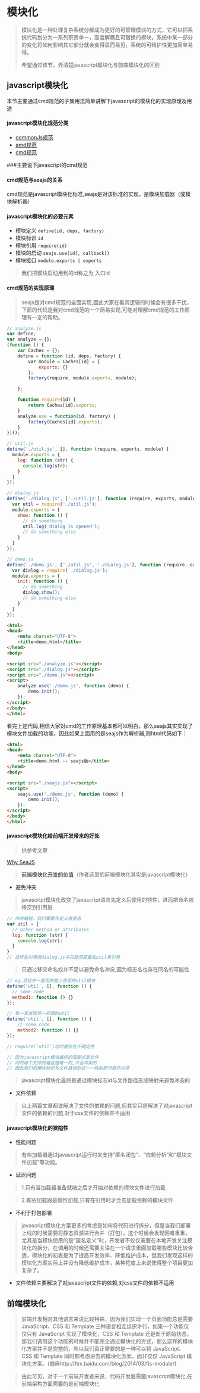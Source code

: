 # 模块化
>模块化是一种处理复杂系统分解成为更好的可管理模块的方式，它可以把系统代码划分为一系列职责单一，高度解耦且可替换的模块，系统中某一部分的变化将如何影响其它部分就会变得显而易见，系统的可维护性更加简单易得。
>
>希望通过该节，弄清楚javascript模块化与前端模块化的区别

## javascript模块化
本节主要通过cmd规范的子集用法简单讲解下javascript的模块化的实现原理及用途

#### javascript模块化规范分类
* [commonJs规范](http://wiki.commonjs.org/wiki/Modules/1.1)
* [amd规范](https://github.com/amdjs/amdjs-api/wiki/AMD)
* [cmd规范](https://github.com/cmdjs/specification/blob/master/draft/module.md)

###主要说下javascript的cmd规范
#### cmd规范与seajs的关系
cmd规范是javascript模块化标准,seajs是对该标准的实现，是模块加载器（或模块解析器）

#### javascript模块化的必要元素
* 模块定义 ```define(id, deps, factory)```
* 模块标识 ```id```
* 模块引用  ```require(id)```
* 模块的启动 ```seajs.use(id[, callback])```
* 模块接口 ```module.exports | exports```

> 我们把模块启动用到的id称之为 入口id

#### cmd规范的实现原理

> seajs是对cmd规范的全面实现,因此大家在看其逻辑的时候会有很多干扰，下面的代码是我对cmd规范的一个简易实现,可能对理解cmd规范的工作原理有一定的帮助。


```javascript
// analyze.js
var define;
var analyze = {};
(function () {
    var Caches = {};
    define = function (id, deps, factory) {
        var module = Caches[id] = {
            exports: {}
        };
        factory(require, module.exports, module);

    };

    function require(id) {
        return Caches[id].exports;
    }
    analyze.use = function(id, factory) {
        factory(Caches[id].exports);
    }
})();
```

```javascript
// util.js
define('./util.js', [], function (require, exports, module) {
  module.exports = {
    log: function (str) {
      console.log(str);
    }
  }
});
```
```javascript
// dialog.js
define('./dialog.js', ['./util.js'], function (require, exports, module) {
  var util = require('./util.js');
  module.exports = {
    show: function () {
      // do something
      util.log('dialog is opened');
      // do something else
    }
  }
});
```

```javascript
// demo.js
define('./demo.js', ['./util.js', './dialog.js'], function (require, exports, module) {
  var dialog = require('./dialog.js');
  module.exports = {
    init: function () {
      // do something
      dialog.show();
      // do something else
    }
  }
});
```

```html
<html>
<head>
    <meta charset="UTF-8">
    <title>demo.html</title>
</head>
<body>

<script src="./analyze.js"></script>
<script src="./dialog.js"></script>
<script src="./demo.js"></script>
<script>
    analyze.use('./demo.js', function (demo) {
        demo.init();
    });
</script>
</body>
</html>
```
看完上述代码,相信大家对cmd的工作原理基本都可以明白，那么seajs其实实现了模块文件加载的功能，因此如果上面用的是seajs作为解析器,则html代码如下：
```html
<html>
<head>
    <meta charset="UTF-8">
    <title>demo.html -- seajs版</title>
</head>
<body>

<script src="./seajs.js"></script>
<script>
    seajs.use('./demo.js', function (demo) {
        demo.init();
    });
</script>
</body>
</html>
```

#### javascript模块化给前端开发带来的好处

> 供参考文章
> 
[Why SeaJS](http://chaoskeh.com/blog/why-seajs.html)
>
>[前端模块化开发的价值](https://github.com/seajs/seajs/issues/547)（作者这里的前端模块化其实是javascript模块化）

* 避免冲突

> javascript模块化改变了javascript语言先定义后使用的特性，进而把命名权移交到引用层

```javascript
// 传统编程，我们需要先定义再使用
var util = {
  // other method or attributes
  log: function (str) {
    console.log(str);
  }
}
// 这样在引用层dialog.js中只能用变量名util来引用
```
> 只通过移交命名权并不足以避免命名冲突,因为标志名也存在同名的可能性

```javascript
// eg,项目中一直用的是小张写的util模块
define('util', [], function () {
  // some code
  method1: function () {}
});

// 有一天发现另一开源的util
define('util', [], function () {
    // some code
    method2: function () {}
});

// require('util')这时就存在不确定性

// 因为javascript模块最终的落脚点是文件
// 同时每个文件的路径是唯一的,不会冲突的
// 因此我们把模块标识与文件路径形成一一映射即可避免冲突
```
>javascript模块化最终是通过模块标志id与文件路径形成映射来避免冲突的

* 文件依赖

> 以上两篇文章都说解决了文件的依赖的问题,但其实只是解决了对javascript文件的依赖的问题,对于css文件的依赖并不适用


#### javascript模块化的狭隘性
* 性能问题

>有些加载器通过javascript运行时来支持“匿名闭包”、“依赖分析”和“模块文件加载”等功能。

* 延迟问题

> 1.只有当加载器准备就绪之后才开始对依赖的模块文件进行加载

> 2.有些加载器是惰性加载,只有在引用时才会去加载依赖的模块文件

* 不利于打包部署

>javascript模块化方案更多的考虑是如何将代码进行拆分，但是当我们部署上线的时候需要将静态资源进行合并（打包），这个时候会发现困难重重，尤其是当模块使用的是“匿名定义”时，开发者不仅仅需要在本地开发关注模块化的拆分，在调用的时候还需要关注在一个请求里面加载哪些模块比较合适，模块化的初衷是为了提高开发效率、降低维护成本，但我们发现这样的模块化方案实际上并没有降低维护成本，某种程度上来说使得整个项目更加复杂了。

* 文件依赖主要解决了对javascript文件的依赖,对css文件的依赖不适用


## 前端模块化
> 前端开发相对其他语言来说比较特殊，因为我们实现一个页面功能总是需要 JavaScript、CSS 和 Template 三种语言相互组织才行，如果一个功能仅仅只有 JavaScript 实现了模块化，CSS 和 Template 还是处于原始状态，那我们调用这个功能的时候并不能完全通过模块化的方式，那么这样的模块化方案并不是完整的，所以我们真正需要的是一种可以将 JavaScript、CSS 和 Template 同时都考虑进去的模块化方案，而非仅仅 JavaScript 模块化方案。(摘自http://fex.baidu.com/blog/2014/03/fis-module/)

> 由此可见，对于一个前端开发者来说，代码开发层需要javascript模块化,在前端架构方面需要的是前端模块化
